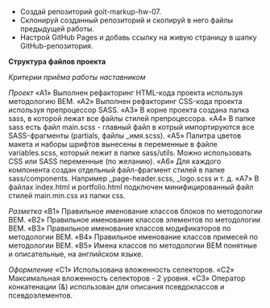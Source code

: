 - Создай репозиторий goit-markup-hw-07.
- Склонируй созданный репозиторий и скопируй в него файлы предыдущей работы.
- Настрой GitHub Pages и добавь ссылку на живую страницу в шапку GitHub-репозитория.

**Структура файлов проекта**

_Критерии приёма работы наставником_

_Проект_
«A1» Выполнен рефакторинг HTML-кода проекта используя методологию BEM.
«A2» Выполнен рефакторинг CSS-кода проекта используя препроцессор SASS.
«A3» В корне проекта создана папка sass, в которой лежат все файлы стилей препроцессора.
«A4» В папке sass есть файл main.scss - главный файл в котрый импортируются все SASS-фрагменты (partials, файлы \_имя.scss).
«A5» Палитра цветов макета и наборы шрифтов вынесены в переменные в файле variables.scss, который лежит в папке sass/utils. Можно использовать CSS или SASS переменные (по желанию).
«A6» Для каждого компонента создан отдельный файл-фрагмент стилей в папке sass/components. Например \_page-header.scss, \_logo.scss и т. д.
«A7» В файлах index.html и portfolio.html подключен минифицированный файл стилей main.min.css из папки css.

_Разметка_
«B1» Правильное именование классов блоков по методологии BEM.
«B2» Правильное именование классов элементов по методологии BEM.
«B3» Правильное именование классов модификаторов по методологии BEM.
«B4» Правильное именование классов примесей по методологии BEM.
«B5» Имена классов по методологии BEM понятные и описательные, на английском языке.

_Оформление_
«C1» Использована вложенность селекторов.
«C2» Максимальная вложенность селекторов - 2 уровня.
«C3» Оператор конкатенации (&) использован для описания псевдоклассов и псевдоэлементов.
